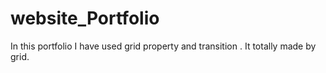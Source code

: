 # website_Portfolio
In this portfolio I have used grid property and transition . It totally made by grid.
